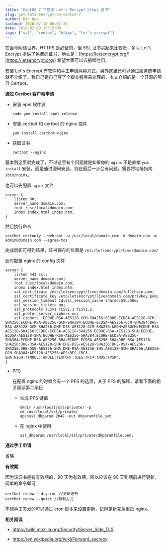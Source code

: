 ```yaml
---
title: "CentOS 7 下签发 Let's Encrypt https 证书"
slug: get-lets-encrypt-on-centos-7
author: Bin Hua
lastmod: 2020-07-18 06:02:33
date: 2019-02-09 15:15:00
tags: ["ssl", "centos", "https", "let's encrypt"]
---
```


在当今网络世界，HTTPS 是必备的，但 SSL 证书买起来比较贵，多亏 Let's Encrypt 提供了免费的证书，地址是：[https://letsencrypt.org/](https://letsencrypt.org/) 希望大家可以去捐赠他们。

安装 Let's Encrypt 有软件和手工申请两种方式，另外这里还可以通过服务商申请就不介绍了。我自己是自己写了个脚本程序来处理的，本文介绍的是一个开源的项目 Certbot。

**通过 Certbot 客户端申请**

- 安装 epel 软件源 
	
    ```
    sudo yum install epel-release
    ```
    
- 安装 certbot 和 certbot 的 nginx 插件 
	
    ```
    yum install certbot-nginx
    ```
    
- 获取证书 
	
    ```
    certbot --nginx
    ```
    
基本到这里就完成了，不过这里有个问题就是如果你的 `nginx` 不是直接 `yum install` 安装，而是通过源码安装，则在最后一步会有问题，需要将地址指向 `sbin/nginx`。

也可以先配置 `nginx` 文件

```
server {			
    listen 80;			
    server_name domain.com;			
    root /usr/local/domain.com;			
    index index.html index.htm;		
}
```
    
然后执行命令
	
```
certbot certonly --webroot -w /usr/local/domain.com -d domain.com -m admin@domain.com --agree-tos
```
    
完成后即可得到结果，证书保存的位置是 `/etc/letsencrypt/live/domain.com/`

此时配置 nginx 的 config 文件
```
server {
    listen 443 ssl;
    server_name domain.com;
    root /usr/local/domain.com;
    index index.html index.htm;
    ssl_certificate /etc/letsencrypt/live/domain.com/fullchain.pem;
    ssl_certificate_key /etc/letsencrypt/live/domain.com/privkey.pem;
    ssl_session_timeout 1d;ssl_session_cache shared:SSL:50m;
    ssl_session_tickets on;
    ssl_protocols TLSv1 TLSv1.1 TLSv1.2;
    ssl_prefer_server_ciphers on;
    ssl_ciphers 'ECDHE-RSA-AES128-GCM-SHA256:ECDHE-ECDSA-AES128-GCM-SHA256:ECDHE-RSA-AES256-GCM-SHA384:ECDHE-ECDSA-AES256-GCM-SHA384:DHE-RSA-AES128-GCM-SHA256:DHE-DSS-AES128-GCM-SHA256:kEDH+AESGCM:ECDHE-RSA-AES128-SHA256:ECDHE-ECDSA-AES128-SHA256:ECDHE-RSA-AES128-SHA:ECDHE-ECDSA-AES128-SHA:ECDHE-RSA-AES256-SHA384:ECDHE-ECDSA-AES256-SHA384:ECDHE-RSA-AES256-SHA:ECDHE-ECDSA-AES256-SHA:DHE-RSA-AES128-SHA256:DHE-RSA-AES128-SHA:DHE-DSS-AES128-SHA256:DHE-RSA-AES256-SHA256:DHE-DSS-AES256-SHA:DHE-RSA-AES256-SHA:AES128-GCM-SHA256:AES256-GCM-SHA384:AES128:AES256:AES:DES-CBC3-SHA:HIGH:!aNULL:!eNULL:!EXPORT:!DES:!RC4:!MD5:!PSK';
}
```
    
- PFS

    在配置 nginx 的时候会有一个 PFS 的选项，关于 PFS 的解释，请看下面的相关阅读第二条目

    - 生成 PFS 键值
	
        ```
        mkdir /usr/local/ssl/private/ -p		
        cd /usr/local/ssl/private/		
        openssl dhparam 2048 -out dhparamfile.pem
        ```
    
    - 在 nginx 中使用
		
        ```
        ssl_dhparam /usr/local/ssl/private/dhparamfile.pem;
        ```

**通过手工申请**

省略

**有效期**

因为该证书是有有效期的，90 天为有效期，所以应该在 90 天到期前进行更新，简单的命令即可

```
certbot renew --dry-run //更新证书
certbot renew --quiet //静默方式
```

不想手工签发的可以通过 cron 脚本来设置更新，记得更新完后重启 nginx。

**相关阅读**

- https://wiki.mozilla.org/Security/Server_Side_TLS

- https://en.wikipedia.org/wiki/Forward_secrecy